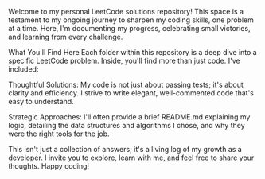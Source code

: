 Welcome to my personal LeetCode solutions repository! This space is a testament to my ongoing journey to sharpen my coding skills, one problem at a time. Here, I'm documenting my progress, celebrating small victories, and learning from every challenge.

What You'll Find Here
Each folder within this repository is a deep dive into a specific LeetCode problem. Inside, you'll find more than just code. I've included:

Thoughtful Solutions: My code is not just about passing tests; it's about clarity and efficiency. I strive to write elegant, well-commented code that's easy to understand.

Strategic Approaches: I'll often provide a brief README.md explaining my logic, detailing the data structures and algorithms I chose, and why they were the right tools for the job.

This isn't just a collection of answers; it's a living log of my growth as a developer. I invite you to explore, learn with me, and feel free to share your thoughts. Happy coding!
